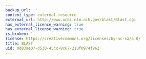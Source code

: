 ```yaml
---
backup_url: ''
content_type: external-resource
external_url: http://www.ncbi.nlm.nih.gov/blast/Blast.cgi
has_external_licence_warning: true
has_external_license_warning: true
is_broken: ''
license: https://creativecommons.org/licenses/by-nc-sa/4.0/
title: BLAST
uid: 0d83ae07-d530-45cc-8c67-213f0974f962
---
```

